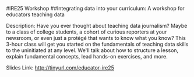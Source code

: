 #IRE25 Workshop
##Integrating data into your curriculum: A workshop for educators teaching data


Description:
Have you ever thought about teaching data journalism? Maybe to a class of college students, a cohort of curious reporters at your newsroom, or even just a protégé that wants to know what you know? This 3-hour class will get you started on the fundamentals of teaching data skills to the uninitiated at any level. We'll talk about how to structure a lesson, explain fundamental concepts, lead hands-on exercises, and more.

Slides Link:
http://tinyurl.com/educator-ire25
